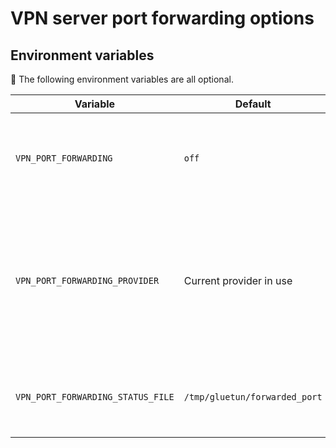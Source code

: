 # VPN server port forwarding options

## Environment variables

💁 The following environment variables are all optional.

| Variable | Default | Choices | Description |
| --- | --- | --- | --- |
| `VPN_PORT_FORWARDING` | `off` | `off` or `on` | Enable custom port forwarding code for supported providers |
| `VPN_PORT_FORWARDING_PROVIDER` | Current provider in use | `private internet access` or `protonvpn` | Choose the custom port forwarding code to use. This is useful when using the custom provider with Wireguard. |
| `VPN_PORT_FORWARDING_STATUS_FILE` | `/tmp/gluetun/forwarded_port` | Valid filepath | File path to use for writing the forwarded port obtained. |
